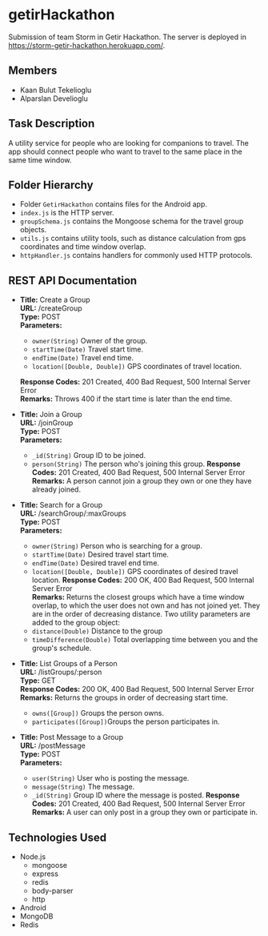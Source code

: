 # getirHackathon
Submission of team Storm in Getir Hackathon. The server is deployed in https://storm-getir-hackathon.herokuapp.com/.

## Members
* Kaan Bulut Tekelioglu
* Alparslan Develioglu

## Task Description
A utility service for people who are looking for companions to travel. The app should connect people who want to travel to the same place in the same time window.

## Folder Hierarchy
* Folder ```GetirHackathon``` contains files for the Android app.
* ```index.js``` is the HTTP server.
* ```groupSchema.js``` contains the Mongoose schema for the travel group objects.
* ```utils.js``` contains utility tools, such as distance calculation from gps coordinates and time window overlap.
* ```httpHandler.js``` contains handlers for commonly used HTTP protocols.

## REST API Documentation

* **Title:** Create a Group \
  **URL:** /createGroup \
  **Type:** POST \
  **Parameters:**
    * ```owner(String)``` Owner of the group. 
    * ```startTime(Date)``` Travel start time. 
    * ```endTime(Date)``` Travel end time. 
    * ```location([Double, Double])```  GPS coordinates of travel location. 
  
  **Response Codes:** 201 Created, 400 Bad Request, 500 Internal Server Error \
  **Remarks:** Throws 400 if the start time is later than the end time.
  
* **Title:** Join a Group \
  **URL:** /joinGroup \
  **Type:** POST \
  **Parameters:** 
    * ```_id(String)``` Group ID to be joined.
    * ```person(String)``` The person who's joining this group.
  **Response Codes:** 201 Created, 400 Bad Request, 500 Internal Server Error \
  **Remarks:** A person cannot join a group they own or one they have already joined.

* **Title:** Search for a Group \
  **URL:** /searchGroup/:maxGroups \
  **Type:** POST \
  **Parameters:** 
    * ```owner(String)``` Person who is searching for a group.
    * ```startTime(Date)``` Desired travel start time. 
    * ```endTime(Date)``` Desired travel end time. 
    * ```location([Double, Double])```  GPS coordinates of desired travel location. 
  **Response Codes:** 200 OK, 400 Bad Request, 500 Internal Server Error \
  **Remarks:** Returns the closest groups which have a time window overlap, to which the user does not own and has not joined yet. They are in the order of decreasing distance. Two utility parameters are added to the group object:
    * ```distance(Double)``` Distance to the group 
    * ```timeDifference(Double)``` Total overlapping time between you and the group's schedule.
    
* **Title:** List Groups of a Person \
  **URL:** /listGroups/:person \
  **Type:** GET \
  **Response Codes:** 200 OK, 400 Bad Request, 500 Internal Server Error \
  **Remarks:** Returns the groups in order of decreasing start time.
    * ```owns([Group])``` Groups the person owns.
    * ```participates([Group])```Groups the person participates in.

* **Title:** Post Message to a Group \
  **URL:** /postMessage \
  **Type:** POST \
  **Parameters:** 
    * ```user(String)``` User who is posting the message.
    * ```message(String)``` The message.
    * ```_id(String)``` Group ID where the message is posted.
  **Response Codes:** 201 Created, 400 Bad Request, 500 Internal Server Error \
  **Remarks:** A user can only post in a group they own or participate in.
  
## Technologies Used

* Node.js
  * mongoose
  * express
  * redis
  * body-parser
  * http
* Android
* MongoDB
* Redis


